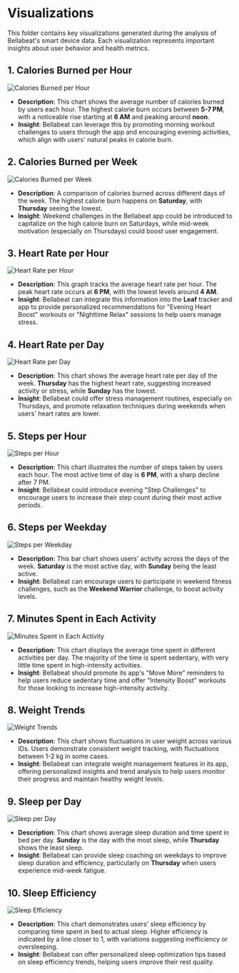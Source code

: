 # Visualizations

This folder contains key visualizations generated during the analysis of Bellabeat's smart device data. Each visualization represents important insights about user behavior and health metrics.

## 1. **Calories Burned per Hour**
![Calories Burned per Hour](./(https://github.com/sanithomas/Bellabeat_analysis/blob/main/visualizations/CALORIES%20BURNT%20PER%20HOUR.png))
- **Description**: This chart shows the average number of calories burned by users each hour. The highest calorie burn occurs between **5-7 PM**, with a noticeable rise starting at **6 AM** and peaking around **noon**.
- **Insight**: Bellabeat can leverage this by promoting morning workout challenges to users through the app and encouraging evening activities, which align with users' natural peaks in calorie burn.

## 2. **Calories Burned per Week**
![Calories Burned per Week](./calories_burned_per_week.png)
- **Description**: A comparison of calories burned across different days of the week. The highest calorie burn happens on **Saturday**, with **Thursday** seeing the lowest.
- **Insight**: Weekend challenges in the Bellabeat app could be introduced to capitalize on the high calorie burn on Saturdays, while mid-week motivation (especially on Thursdays) could boost user engagement.

## 3. **Heart Rate per Hour**
![Heart Rate per Hour](./heart_rate_per_hour.png)
- **Description**: This graph tracks the average heart rate per hour. The peak heart rate occurs at **6 PM**, with the lowest levels around **4 AM**.
- **Insight**: Bellabeat can integrate this information into the **Leaf** tracker and app to provide personalized recommendations for "Evening Heart Boost" workouts or "Nighttime Relax" sessions to help users manage stress.

## 4. **Heart Rate per Day**
![Heart Rate per Day](./heart_rate_per_day.png)
- **Description**: This chart shows the average heart rate per day of the week. **Thursday** has the highest heart rate, suggesting increased activity or stress, while **Sunday** has the lowest.
- **Insight**: Bellabeat could offer stress management routines, especially on Thursdays, and promote relaxation techniques during weekends when users' heart rates are lower.

## 5. **Steps per Hour**
![Steps per Hour](./steps_per_hour.png)
- **Description**: This chart illustrates the number of steps taken by users each hour. The most active time of day is **6 PM**, with a sharp decline after 7 PM.
- **Insight**: Bellabeat could introduce evening "Step Challenges" to encourage users to increase their step count during their most active periods.

## 6. **Steps per Weekday**
![Steps per Weekday](./steps_per_weekday.png)
- **Description**: This bar chart shows users' activity across the days of the week. **Saturday** is the most active day, with **Sunday** being the least active.
- **Insight**: Bellabeat can encourage users to participate in weekend fitness challenges, such as the **Weekend Warrior** challenge, to boost activity levels.

## 7. **Minutes Spent in Each Activity**
![Minutes Spent in Each Activity](./minutes_spent_in_activity.png)
- **Description**: This chart displays the average time spent in different activities per day. The majority of the time is spent sedentary, with very little time spent in high-intensity activities.
- **Insight**: Bellabeat should promote its app's "Move More" reminders to help users reduce sedentary time and offer "Intensity Boost" workouts for those looking to increase high-intensity activity.

## 8. **Weight Trends**
![Weight Trends](./weight_trends.png)
- **Description**: This chart shows fluctuations in user weight across various IDs. Users demonstrate consistent weight tracking, with fluctuations between 1-2 kg in some cases.
- **Insight**: Bellabeat can integrate weight management features in its app, offering personalized insights and trend analysis to help users monitor their progress and maintain healthy weight levels.

## 9. **Sleep per Day**
![Sleep per Day](./sleep_per_day.png)
- **Description**: This chart shows average sleep duration and time spent in bed per day. **Sunday** is the day with the most sleep, while **Thursday** shows the least sleep.
- **Insight**: Bellabeat can provide sleep coaching on weekdays to improve sleep duration and efficiency, particularly on **Thursday** when users experience mid-week fatigue.

## 10. **Sleep Efficiency**
![Sleep Efficiency](./sleep_efficiency.png)
- **Description**: This chart demonstrates users' sleep efficiency by comparing time spent in bed to actual sleep. Higher efficiency is indicated by a line closer to 1, with variations suggesting inefficiency or oversleeping.
- **Insight**: Bellabeat can offer personalized sleep optimization tips based on sleep efficiency trends, helping users improve their rest quality.
